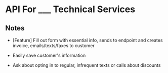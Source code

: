 # API For \_\_\_ Technical Services

## Notes

- [Feature] Fill out form with essential info, sends to endpoint and creates invoice, emails/texts/faxes to customer

- Easily save customer's information
- Ask about opting in to regular, infrequent texts or calls about discounts
